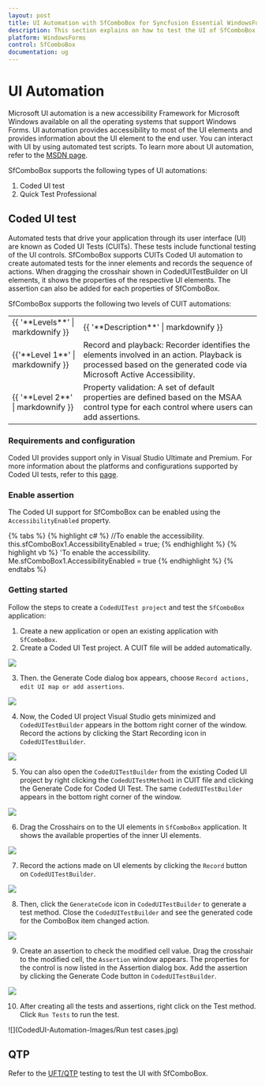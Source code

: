 ```yaml
---
layout: post
title: UI Automation with SfComboBox for Syncfusion Essential WindowsForms
description: This section explains on how to test the UI of SfComboBox projects.
platform: WindowsForms
control: SfComboBox
documentation: ug
---
```


# UI Automation

Microsoft UI automation is a new accessibility Framework for Microsoft Windows available on all the operating systems that support Windows Forms. UI automation provides accessibility to most of the UI elements and provides information about the UI element to the end user. You can interact with UI by using automated test scripts. To learn more about UI automation, refer to the [MSDN page](https://docs.microsoft.com/en-us/dotnet/framework/ui-automation/ui-automation-overview).

SfComboBox supports the following types of UI automations:

1. Coded UI test
2. Quick Test Professional

## Coded UI test

Automated tests that drive your application through its user interface (UI) are known as Coded UI Tests (CUITs). These tests include functional testing of the UI controls. SfComboBox supports CUITs Coded UI automation to create automated tests for the inner elements and records the sequence of actions. When dragging the crosshair shown in CodedUITestBuilder on UI elements, it shows the properties of the respective UI elements. The assertion can also be added for each properties of SfComboBox.

SfComboBox supports the following two levels of CUIT automations:

<table>
<tr>
<td>
{{ '**Levels**' | markdownify }}</td>
<td>
{{ '**Description**' | markdownify }}</td></tr>
<tr>
<td>
{{'**Level 1**' | markdownify }}</td>
<td>
Record and playback: Recorder identifies the elements involved in an action. Playback is processed based on the generated code via Microsoft Active Accessibility.
</td>
</tr>
<tr>
<td>
{{ '**Level 2**' | markdownify }}</td>
<td>
Property validation: A set of default properties are defined based on the MSAA control type for each control where users can add assertions.
</td>
</tr>
</table>

### Requirements and configuration

Coded UI provides support only in Visual Studio Ultimate and Premium. For more information about the platforms and configurations supported by Coded UI tests, refer to this [page](https://docs.microsoft.com/en-us/visualstudio/test/supported-configurations-and-platforms-for-coded-ui-tests-and-action-recordings?view=vs-2015).

### Enable assertion

The Coded UI support for SfComboBox can be enabled using the `AccessibilityEnabled` property.

{% tabs %}
{% highlight c# %}
//To enable the accessibility.
 this.sfComboBox1.AccessibilityEnabled = true;
{% endhighlight %}
{% highlight vb %}
'To enable the accessibility.
Me.sfComboBox1.AccessibilityEnabled = true
{% endhighlight %}
{% endtabs %}

### Getting started

Follow the steps to create a `CodedUITest project` and test the `SfComboBox` application:

1. Create a new application or open an existing application with `SfComboBox`.
2. Create a Coded UI Test project. A CUIT file will be added automatically.

![](CodedUI-Automation-Images/CodedUI_Create.jpg)

3. Then. the Generate Code dialog box appears, choose `Record actions, edit UI map or add assertions`.

![](CodedUI-Automation-Images/CodedUI_GenerateCode.jpg)

4. Now, the Coded UI project Visual Studio gets minimized and `CodedUITestBuilder` appears in the bottom right corner of the window. Record the actions by clicking the Start Recording icon in `CodedUITestBuilder`.

![](CodedUI-Automation-Images/UITestBuilder.jpg)

5. You can also open the `CodedUITestBuilder` from the existing Coded UI project by right clicking the `CodedUITestMethod1` in CUIT file and clicking the Generate Code for Coded UI Test. The same `CodedUITestBuilder` appears in the bottom right corner of the window.

![](CodedUI-Automation-Images/CodedUI_GenerateMethod.jpg)

6. Drag the Crosshairs on to the UI elements in `SfComboBox` application. It shows the available properties of the inner UI elements. 

![](CodedUI-Automation-Images/SfComboBox_Assertion.jpg)

7. Record the actions made on UI elements by clicking the `Record` button on `CodedUITestBuilder`.

![](CodedUI-Automation-Images/SfComboBox_RecordAction.jpg)

8. Then, click the `GenerateCode` icon in `CodedUITestBuilder` to generate a test method. Close the `CodedUITestBuilder` and see the generated code for the ComboBox item changed action.

![](CodedUI-Automation-Images/Recorded-Actions.jpg)

9. Create an assertion to check the modified cell value. Drag the crosshair to the modified cell, the `Assertion` window appears. The properties for the control is now listed in the Assertion dialog box. Add the assertion by clicking the Generate Code button in `CodedUITestBuilder`.

![](CodedUI-Automation-Images/SfComboBox_Properties.jpg)

10. After creating all the tests and assertions, right click on the Test method. Click `Run Tests` to run the test.

![](CodedUI-Automation-Images/Run test cases.jpg)

## QTP

Refer to the [UFT/QTP](/windowsforms/testing/uft/supported-controls-and-methods#sfcombobox) testing to test the UI with SfComboBox.
